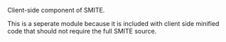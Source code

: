 Client-side component of SMITE.

This is a seperate module because it is included with client side minified code that should not require the full SMITE source.